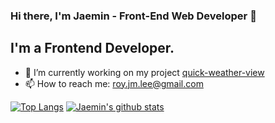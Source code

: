 ### Hi there, I'm Jaemin - Front-End Web Developer 👋

## I'm a Frontend Developer. 
- 🔭 I’m currently working on my project [quick-weather-view](https://github.com/jaem1n207/quick-weather-view)
- 📫 How to reach me: roy.jm.lee@gmail.com

[![Top Langs](https://github-readme-stats.vercel.app/api/top-langs/?username=jaem1n207)](https://github.com/jaem1n207/github-readme-stats)
[![Jaemin's github stats](https://github-readme-stats.vercel.app/api?username=jaem1n207&&show_icons=true&theme=dracula)](https://github.com/jaem1n207/github-readme-stats)

</div>

</div>

<!--
**jaem1n207/jaem1n207** is a ✨ _special_ ✨ repository because its `README.md` (this file) appears on your GitHub profile
